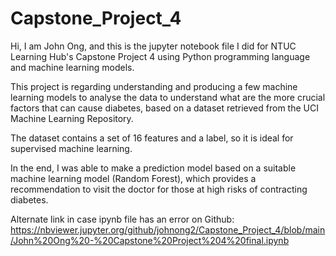 # Capstone_Project_4

Hi, I am John Ong, and this is the jupyter notebook file I did for NTUC Learning Hub's Capstone Project 4 using Python programming language and machine learning models.

This project is regarding understanding and producing a few machine learning models to analyse the data to understand what are the more crucial factors that can cause diabetes, based on a dataset retrieved from the UCI Machine Learning Repository.

The dataset contains a set of 16 features and a label, so it is ideal for supervised machine learning.

In the end, I was able to make a prediction model based on a suitable machine learning model (Random Forest), which provides a recommendation to visit the doctor for those at high risks of contracting diabetes.

Alternate link in case ipynb file has an error on Github: https://nbviewer.jupyter.org/github/johnong2/Capstone_Project_4/blob/main/John%20Ong%20-%20Capstone%20Project%204%20final.ipynb

